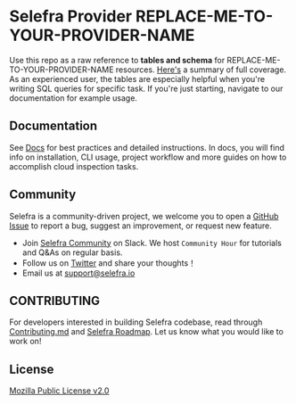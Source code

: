# Selefra Provider REPLACE-ME-TO-YOUR-PROVIDER-NAME

Use this repo as a raw reference to **tables and schema** for REPLACE-ME-TO-YOUR-PROVIDER-NAME resources. [Here's](https://github.com/selefra/selefra-provider-REPLACE-ME-TO-YOUR-PROVIDER-NAME/blob/main/docs/tables/REPLACE-ME-TO-YOUR-PROVIDER-NAME.md) a summary of full coverage.
As an experienced user, the tables are especially helpful when you're writing SQL queries for specific task.
If you're just starting, navigate to our documentation for example usage.

## Documentation

See [Docs](https://selefra.io/docs) for best practices and detailed instructions. In docs, you will find info on installation, CLI usage, project workflow and more guides on how to accomplish cloud inspection tasks.

## Community

Selefra is a community-driven project, we welcome you to open a [GitHub Issue](https://github.com/selefra/selefra/issues/new/choose) to report a bug, suggest an improvement, or request new feature.

-  Join [Selefra Community](https://selefra.slack.com) on Slack. We host `Community Hour` for tutorials and Q&As on regular basis.
-  Follow us on [Twitter](https://twitter.com/SelefraCorp) and share your thoughts！
-  Email us at support@selefra.io

## CONTRIBUTING

For developers interested in building Selefra codebase, read through [Contributing.md](https://github.com/selefra/selefra/blob/main/CONTRIBUTING.md) and [Selefra Roadmap](https://github.com/orgs/selefra/projects/1).
Let us know what you would like to work on!

## License

[Mozilla Public License v2.0](https://github.com/selefra/selefra/blob/main/LICENSE)
